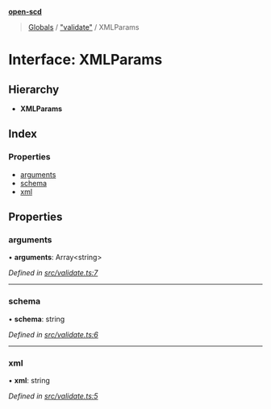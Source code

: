**[open-scd](../README.md)**

> [Globals](../globals.md) / ["validate"](../modules/_validate_.md) / XMLParams

# Interface: XMLParams

## Hierarchy

* **XMLParams**

## Index

### Properties

* [arguments](_validate_.xmlparams.md#arguments)
* [schema](_validate_.xmlparams.md#schema)
* [xml](_validate_.xmlparams.md#xml)

## Properties

### arguments

•  **arguments**: Array\<string>

*Defined in [src/validate.ts:7](https://github.com/openscd/open-scd/blob/12e7252/src/validate.ts#L7)*

___

### schema

•  **schema**: string

*Defined in [src/validate.ts:6](https://github.com/openscd/open-scd/blob/12e7252/src/validate.ts#L6)*

___

### xml

•  **xml**: string

*Defined in [src/validate.ts:5](https://github.com/openscd/open-scd/blob/12e7252/src/validate.ts#L5)*
